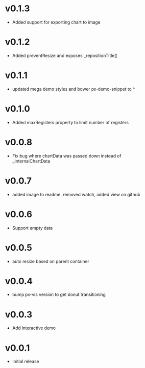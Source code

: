 v0.1.3
==================
* Added support for exporting chart to image

v0.1.2
==================
* Added preventResize and exposes _repositionTitle()

v0.1.1
==================
* updated mega demo styles and bower px-demo-snippet to ^

v0.1.0
==================
* Added maxRegisters property to limit number of registers

v0.0.8
==================
* Fix bug where chartData was passed down instead of _internalChartData

v0.0.7
==================
* added image to readme, removed watch, added view on github

v0.0.6
==================
* Support empty data

v0.0.5
==================
* auto resize based on parent container

v0.0.4
==================
* bump px-vis version to get donut transitioning

v0.0.3
==================
* Add interactive demo

v0.0.1
==================
* Initial release
